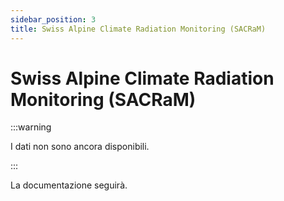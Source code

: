 ```yaml
---
sidebar_position: 3
title: Swiss Alpine Climate Radiation Monitoring (SACRaM)
---
```


<!-- @NOSPELL@ -->

# Swiss Alpine Climate Radiation Monitoring (SACRaM)

:::warning

I dati non sono ancora disponibili.

:::

La documentazione seguirà.
